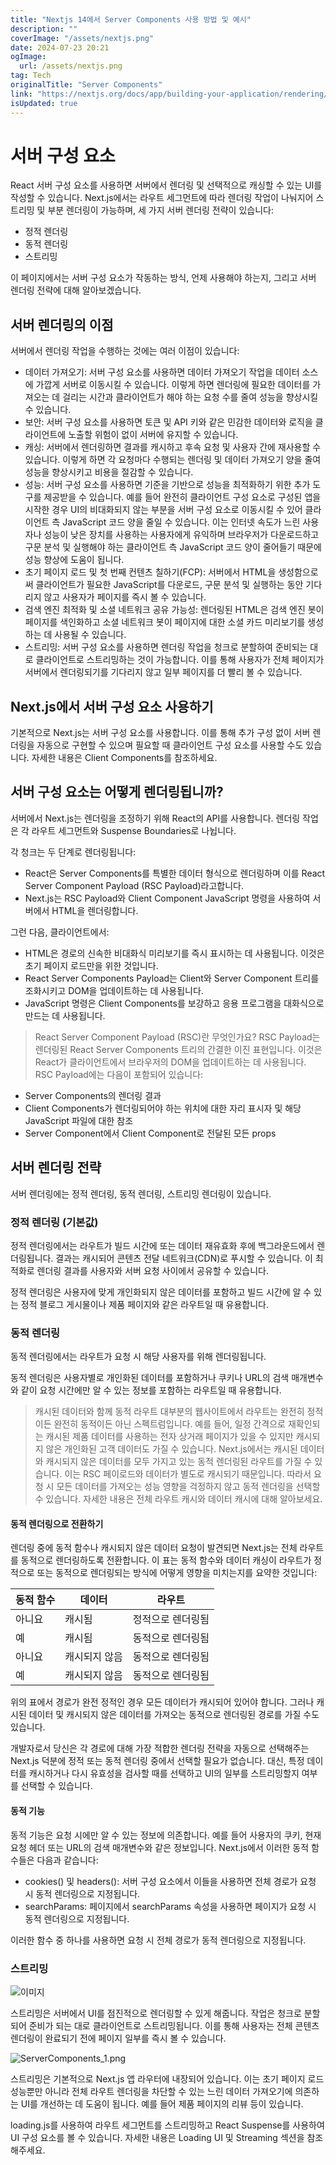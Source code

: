 ```yaml
---
title: "Nextjs 14에서 Server Components 사용 방법 및 예시"
description: ""
coverImage: "/assets/nextjs.png"
date: 2024-07-23 20:21
ogImage: 
  url: /assets/nextjs.png
tag: Tech
originalTitle: "Server Components"
link: "https://nextjs.org/docs/app/building-your-application/rendering/server-components"
isUpdated: true
---
```





# 서버 구성 요소

React 서버 구성 요소를 사용하면 서버에서 렌더링 및 선택적으로 캐싱할 수 있는 UI를 작성할 수 있습니다. Next.js에서는 라우트 세그먼트에 따라 렌더링 작업이 나눠지어 스트리밍 및 부분 렌더링이 가능하며, 세 가지 서버 렌더링 전략이 있습니다:

- 정적 렌더링
- 동적 렌더링
- 스트리밍

이 페이지에서는 서버 구성 요소가 작동하는 방식, 언제 사용해야 하는지, 그리고 서버 렌더링 전략에 대해 알아보겠습니다.

<div class="content-ad"></div>

## 서버 렌더링의 이점

서버에서 렌더링 작업을 수행하는 것에는 여러 이점이 있습니다:

- 데이터 가져오기: 서버 구성 요소를 사용하면 데이터 가져오기 작업을 데이터 소스에 가깝게 서버로 이동시킬 수 있습니다. 이렇게 하면 렌더링에 필요한 데이터를 가져오는 데 걸리는 시간과 클라이언트가 해야 하는 요청 수를 줄여 성능을 향상시킬 수 있습니다.
- 보안: 서버 구성 요소를 사용하면 토큰 및 API 키와 같은 민감한 데이터와 로직을 클라이언트에 노출할 위험이 없이 서버에 유지할 수 있습니다.
- 캐싱: 서버에서 렌더링하면 결과를 캐시하고 후속 요청 및 사용자 간에 재사용할 수 있습니다. 이렇게 하면 각 요청마다 수행되는 렌더링 및 데이터 가져오기 양을 줄여 성능을 향상시키고 비용을 절감할 수 있습니다.
- 성능: 서버 구성 요소를 사용하면 기준을 기반으로 성능을 최적화하기 위한 추가 도구를 제공받을 수 있습니다. 예를 들어 완전히 클라이언트 구성 요소로 구성된 앱을 시작한 경우 UI의 비대화되지 않는 부분을 서버 구성 요소로 이동시킬 수 있어 클라이언트 측 JavaScript 코드 양을 줄일 수 있습니다. 이는 인터넷 속도가 느린 사용자나 성능이 낮은 장치를 사용하는 사용자에게 유익하며 브라우저가 다운로드하고 구문 분석 및 실행해야 하는 클라이언트 측 JavaScript 코드 양이 줄어들기 때문에 성능 향상에 도움이 됩니다.
- 초기 페이지 로드 및 첫 번째 컨텐츠 칠하기(FCP): 서버에서 HTML을 생성함으로써 클라이언트가 필요한 JavaScript를 다운로드, 구문 분석 및 실행하는 동안 기다리지 않고 사용자가 페이지를 즉시 볼 수 있습니다.
- 검색 엔진 최적화 및 소셜 네트워크 공유 가능성: 렌더링된 HTML은 검색 엔진 봇이 페이지를 색인화하고 소셜 네트워크 봇이 페이지에 대한 소셜 카드 미리보기를 생성하는 데 사용될 수 있습니다.
- 스트리밍: 서버 구성 요소를 사용하면 렌더링 작업을 청크로 분할하여 준비되는 대로 클라이언트로 스트리밍하는 것이 가능합니다. 이를 통해 사용자가 전체 페이지가 서버에서 렌더링되기를 기다리지 않고 일부 페이지를 더 빨리 볼 수 있습니다.

## Next.js에서 서버 구성 요소 사용하기

<div class="content-ad"></div>

기본적으로 Next.js는 서버 구성 요소를 사용합니다. 이를 통해 추가 구성 없이 서버 렌더링을 자동으로 구현할 수 있으며 필요할 때 클라이언트 구성 요소를 사용할 수도 있습니다. 자세한 내용은 Client Components를 참조하세요.

## 서버 구성 요소는 어떻게 렌더링됩니까?

서버에서 Next.js는 렌더링을 조정하기 위해 React의 API를 사용합니다. 렌더링 작업은 각 라우트 세그먼트와 Suspense Boundaries로 나뉩니다.

각 청크는 두 단계로 렌더링됩니다:

<div class="content-ad"></div>

- React은 Server Components를 특별한 데이터 형식으로 렌더링하며 이를 React Server Component Payload (RSC Payload)라고합니다.
- Next.js는 RSC Payload와 Client Component JavaScript 명령을 사용하여 서버에서 HTML을 렌더링합니다.

그런 다음, 클라이언트에서:

- HTML은 경로의 신속한 비대화식 미리보기를 즉시 표시하는 데 사용됩니다. 이것은 초기 페이지 로드만을 위한 것입니다.
- React Server Components Payload는 Client와 Server Component 트리를 조화시키고 DOM을 업데이트하는 데 사용됩니다.
- JavaScript 명령은 Client Components를 보강하고 응용 프로그램을 대화식으로 만드는 데 사용됩니다.

> React Server Component Payload (RSC)란 무엇인가요?
RSC Payload는 렌더링된 React Server Components 트리의 간결한 이진 표현입니다. 이것은 React가 클라이언트에서 브라우저의 DOM을 업데이트하는 데 사용됩니다. RSC Payload에는 다음이 포함되어 있습니다:
- Server Components의 렌더링 결과
- Client Components가 렌더링되어야 하는 위치에 대한 자리 표시자 및 해당 JavaScript 파일에 대한 참조
- Server Component에서 Client Component로 전달된 모든 props

<div class="content-ad"></div>

## 서버 렌더링 전략

서버 렌더링에는 정적 렌더링, 동적 렌더링, 스트리밍 렌더링이 있습니다.

### 정적 렌더링 (기본값)

정적 렌더링에서는 라우트가 빌드 시간에 또는 데이터 재유효화 후에 백그라운드에서 렌더링됩니다. 결과는 캐시되어 콘텐츠 전달 네트워크(CDN)로 푸시할 수 있습니다. 이 최적화로 렌더링 결과를 사용자와 서버 요청 사이에서 공유할 수 있습니다.

<div class="content-ad"></div>

정적 렌더링은 사용자에 맞게 개인화되지 않은 데이터를 포함하고 빌드 시간에 알 수 있는 정적 블로그 게시물이나 제품 페이지와 같은 라우트일 때 유용합니다.

### 동적 렌더링

동적 렌더링에서는 라우트가 요청 시 해당 사용자를 위해 렌더링됩니다.

동적 렌더링은 사용자별로 개인화된 데이터를 포함하거나 쿠키나 URL의 검색 매개변수와 같이 요청 시간에만 알 수 있는 정보를 포함하는 라우트일 때 유용합니다.

<div class="content-ad"></div>

> 캐시된 데이터와 함께 동적 라우트
대부분의 웹사이트에서 라우트는 완전히 정적이든 완전히 동적이든 아닌 스펙트럼입니다. 예를 들어, 일정 간격으로 재확인되는 캐시된 제품 데이터를 사용하는 전자 상거래 페이지가 있을 수 있지만 캐시되지 않은 개인화된 고객 데이터도 가질 수 있습니다.
Next.js에서는 캐시된 데이터와 캐시되지 않은 데이터를 모두 가지고 있는 동적 렌더링된 라우트를 가질 수 있습니다. 이는 RSC 페이로드와 데이터가 별도로 캐시되기 때문입니다. 따라서 요청 시 모든 데이터를 가져오는 성능 영향을 걱정하지 않고 동적 렌더링을 선택할 수 있습니다.
자세한 내용은 전체 라우트 캐시와 데이터 캐시에 대해 알아보세요.

#### 동적 렌더링으로 전환하기

렌더링 중에 동적 함수나 캐시되지 않은 데이터 요청이 발견되면 Next.js는 전체 라우트를 동적으로 렌더링하도록 전환합니다. 이 표는 동적 함수와 데이터 캐싱이 라우트가 정적으로 또는 동적으로 렌더링되는 방식에 어떻게 영향을 미치는지를 요약한 것입니다:

| 동적 함수 | 데이터 | 라우트 |
| ----------- | --------- | ----------- |
| 아니요 | 캐시됨 | 정적으로 렌더링됨 |
| 예 | 캐시됨 | 동적으로 렌더링됨 |
| 아니요 | 캐시되지 않음 | 동적으로 렌더링됨 |
| 예 | 캐시되지 않음 | 동적으로 렌더링됨 |

<div class="content-ad"></div>

위의 표에서 경로가 완전 정적인 경우 모든 데이터가 캐시되어 있어야 합니다. 그러나 캐시된 데이터 및 캐시되지 않은 데이터를 가져오는 동적으로 렌더링된 경로를 가질 수도 있습니다.

개발자로서 당신은 각 경로에 대해 가장 적합한 렌더링 전략을 자동으로 선택해주는 Next.js 덕분에 정적 또는 동적 렌더링 중에서 선택할 필요가 없습니다. 대신, 특정 데이터를 캐시하거나 다시 유효성을 검사할 때를 선택하고 UI의 일부를 스트리밍할지 여부를 선택할 수 있습니다.

#### 동적 기능

동적 기능은 요청 시에만 알 수 있는 정보에 의존합니다. 예를 들어 사용자의 쿠키, 현재 요청 헤더 또는 URL의 검색 매개변수와 같은 정보입니다. Next.js에서 이러한 동적 함수들은 다음과 같습니다:

<div class="content-ad"></div>

- cookies() 및 headers(): 서버 구성 요소에서 이들을 사용하면 전체 경로가 요청 시 동적 렌더링으로 지정됩니다.
- searchParams: 페이지에서 searchParams 속성을 사용하면 페이지가 요청 시 동적 렌더링으로 지정됩니다.

이러한 함수 중 하나를 사용하면 요청 시 전체 경로가 동적 렌더링으로 지정됩니다.

### 스트리밍

![이미지](/assets/img/2024-07-23-ServerComponents_0.png)

<div class="content-ad"></div>

스트리밍은 서버에서 UI를 점진적으로 렌더링할 수 있게 해줍니다. 작업은 청크로 분할되어 준비가 되는 대로 클라이언트로 스트리밍됩니다. 이를 통해 사용자는 전체 콘텐츠 렌더링이 완료되기 전에 페이지 일부를 즉시 볼 수 있습니다.

![ServerComponents_1.png](/assets/img/2024-07-23-ServerComponents_1.png)

스트리밍은 기본적으로 Next.js 앱 라우터에 내장되어 있습니다. 이는 초기 페이지 로드 성능뿐만 아니라 전체 라우트 렌더링을 차단할 수 있는 느린 데이터 가져오기에 의존하는 UI를 개선하는 데 도움이 됩니다. 예를 들어 제품 페이지의 리뷰 등이 있습니다.

loading.js를 사용하여 라우트 세그먼트를 스트리밍하고 React Suspense를 사용하여 UI 구성 요소를 볼 수 있습니다. 자세한 내용은 Loading UI 및 Streaming 섹션을 참조해주세요.